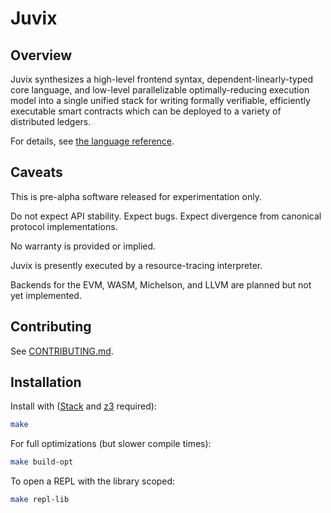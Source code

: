 # Juvix

## Overview

Juvix synthesizes a high-level frontend syntax, dependent-linearly-typed core language, and low-level parallelizable optimally-reducing execution model into a single unified stack for writing formally verifiable, efficiently executable smart contracts which can be deployed to a variety of distributed ledgers.

For details, see [the language reference](./doc/reference/language-reference.pdf).

## Caveats

This is pre-alpha software released for experimentation only.

Do not expect API stability. Expect bugs. Expect divergence from canonical protocol implementations.

No warranty is provided or implied.

Juvix is presently executed by a resource-tracing interpreter.

Backends for the EVM, WASM, Michelson, and LLVM are planned but not yet implemented.

## Contributing

See [CONTRIBUTING.md](./doc/CONTRIBUTING.md).

## Installation

Install with ([Stack](https://haskellstack.org) and [z3](https://github.com/Z3Prover/z3) required):

```bash
make
```

For full optimizations (but slower compile times):

```bash
make build-opt
```

To open a REPL with the library scoped:

```bash
make repl-lib
```
